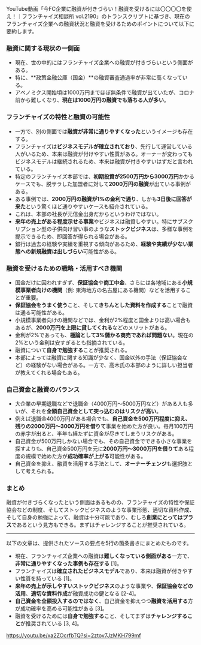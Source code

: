 YouTube動画「今FC企業に融資が付きづらい！融資を受けるには〇〇〇〇を使え！｜フランチャイズ相談所 vol.2190」のトランスクリプトに基づき、現在のフランチャイズ企業への融資状況と融資を受けるためのポイントについて以下に要約します。

### 融資に関する現状の一側面

- 現在、世の中的にはフランチャイズ企業への融資が付きづらいという側面がある。
- 特に、**政策金融公庫（国金）**の融資審査通過率が非常に高くなっている。
- アベノミクス開始頃は1000万円までほぼ無条件で融資が出ていたが、コロナ前から難しくなり、**現在は1000万円の融資でも落ちる人が多い**。

### フランチャイズの特性と融資の可能性

- 一方で、別の側面では**融資が非常に通りやすくなった**というイメージも存在する。
- フランチャイズは**ビジネスモデルが確立されており**、先行して運営している人がいるため、本来は融資が付けやすい性質がある。オーナーが変わってもビジネスモデルは継続されるため、本来は融資が付きやすいはずだと言われている。
- 特定のフランチャイズ本部では、**初期投資が2500万円から3000万円**かかるケースでも、脱サラした加盟者に対して**2000万円の融資**が出ている事例がある。
- ある事例では、**2000万円の融資が1%の金利で通り**、しかも**3日後に回答が来た**という驚くほど通りやすいケースも紹介されている。
- これは、本部の社長が元信金出身だからというわけではない。
- **来年の売上がある程度示せる事業**やビジネスは融資しやすい。特にサブスクリプション型の子供向け習い事のような**ストックビジネス**は、多様な事例を提示できるため、即回答が得られる場合がある。
- 銀行は過去の経験や実績を重視する傾向があるため、**経験や実績が少ない業態への新規融資は出しづらい**可能性がある。

### 融資を受けるための戦略・活用すべき機関

- 国金だけに囚われすぎず、**保証協会**や**商工中金**、さらには各地域にある**小規模事業者向けの機関**（例: 東海地方の名古屋にある機関）などを活用することが重要。
- **保証協会をうまく使う**こと、そして**きちんとした資料を作成する**ことで融資は通る可能性がある。
- 小規模事業者向けの機関などでは、金利が2%程度と国金よりは高い場合もあるが、**2000万円を上限に貸してくれる**などのメリットがある。
- 金利が2%であっても、**極論として3%儲かる商売であれば問題ない**。現在の2%という金利は安すぎるとも指摘されている。
- 融資について**自身で勉強する**ことが推奨される。
- 本部によっては融資に関する知識が少なく、国金以外の手法（保証協会など）の経験がない場合がある。一方で、高木氏の本部のように詳しい担当者が教えてくれる場合もある。

### 自己資金と融資のバランス

- 大企業の早期退職などで退職金（4000万円～5000万円など）がある人も多いが、それを**全額自己資金として突っ込むのはリスクが高い**。
- 例えば退職金4000万円がある場合でも、**自己資金を500万円程度に抑え、残りの2000万円～3000万円を借りて**事業を始めた方が良い。毎月100万円の赤字が出ると、半年も経たずに資金が尽きてしまうリスクがある。
- 自己資金が500万円しかない場合でも、その自己資金でできる小さな事業を探すよりも、自己資金500万円を元に**2000万円～3000万円を借りて**ある程度の規模で始めた方が**成功確率が上がる**可能性がある。
- 自己資金を抑え、融資を活用する手法として、**オーナーチェンジ**も選択肢として考えられる。

### まとめ

融資が付きづらくなったという側面はあるものの、フランチャイズの特性や保証協会などの制度、そしてストックビジネスのような事業形態、適切な資料作成、そして自身の勉強によって、融資は十分可能であり、むしろ**創業にとってはプラス**であるという見方もできる。まずはチャレンジすることが推奨されている。

---

以下の文章は、提供されたソースの要点を5行の箇条書きにまとめたものです。

*   現在、フランチャイズ企業への融資は**難しくなっている側面がある**一方で、**非常に通りやすくなった事例も存在する** [1]。
*   フランチャイズは**確立されたビジネスモデル**であり、本来は融資が付きやすい性質を持っている [1]。
*   **来年の売上が示しやすいストックビジネス**のような事業や、**保証協会などの活用**、**適切な資料作成**が融資成功の鍵となる [2-4]。
*   **自己資金を全額投入するのではなく**、自己資金を抑えつつ**融資を活用する**方が成功確率を高める可能性がある [3]。
*   融資を受けるためには**自身で勉強する**こと、そしてまずは**チャレンジすること**が推奨されている [3, 4]。

https://youtu.be/xa2ZOcrfbTQ?si=2ztov7JzMKH799mf